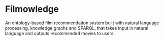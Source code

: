 # Filmowledge
An ontology-based film recommendation system built with natural language processing, knowledge graphs and SPARQL, that takes input in natural language and outputs recommended movies to users.
